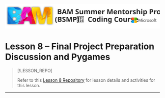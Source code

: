![](/_media/logos/bsmp_coders_banner.svg)

# Lesson 8 – Final Project Preparation Discussion and Pygames   <!-- {docsify-ignore-all} -->

> [!LESSON_REPO]
>
> Refer to this <i class="fab fa-github"></i> [Lesson 8 Repository](https://github.com/BSMP-Coders/intermediate-continue-your-ai-journey/tree/main/lesson-3.2) for lesson details and activities for this lesson.


-----
